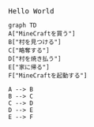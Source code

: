 <kbd><kbd><kbd><kbd><kbd><kbd>
<kbd><kbd><kbd><kbd><kbd><kbd><kbd><kbd><kbd><kbd><kbd><kbd><kbd><kbd><kbd><kbd><kbd><kbd><kbd><kbd>
Hello
</kbd></kbd></kbd></kbd></kbd></kbd></kbd></kbd></kbd></kbd></kbd></kbd></kbd></kbd></kbd></kbd></kbd></kbd></kbd></kbd>
<kbd><kbd><kbd><kbd><kbd><kbd><kbd><kbd><kbd><kbd><kbd><kbd><kbd><kbd><kbd><kbd><kbd><kbd><kbd><kbd>
World
</kbd></kbd></kbd></kbd></kbd></kbd></kbd></kbd></kbd></kbd></kbd></kbd></kbd></kbd></kbd></kbd></kbd></kbd></kbd></kbd>
</kbd></kbd></kbd></kbd></kbd></kbd>

```mermaid
graph TD
A["MineCraftを買う"]
B["村を見つける"]
C["略奪する"]
D["村を焼き払う"]
E["家に帰る"]
F["MineCraftを起動する"]

A --> B
B --> C
C --> D
D --> E
E --> F
```
